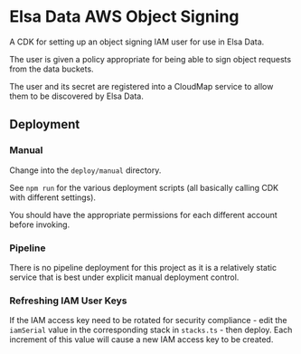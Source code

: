 # Elsa Data AWS Object Signing

A CDK for setting up an object signing IAM user for use in Elsa Data.

The user is given a policy appropriate for being able to sign
object requests from the data buckets.

The user and its secret are registered into a CloudMap service
to allow them to be discovered by Elsa Data.

## Deployment

### Manual

Change into the `deploy/manual` directory.

See `npm run` for the various deployment scripts (all basically calling CDK with different settings).

You should have the appropriate permissions for each different account before invoking.

### Pipeline

There is no pipeline deployment for this project as it is a relatively static
service that is best under explicit manual deployment control.

### Refreshing IAM User Keys

If the IAM access key need to be rotated for security compliance - edit
the `iamSerial` value in the corresponding stack in `stacks.ts` - then deploy.
Each increment of this
value will cause a new IAM access key to be created.

